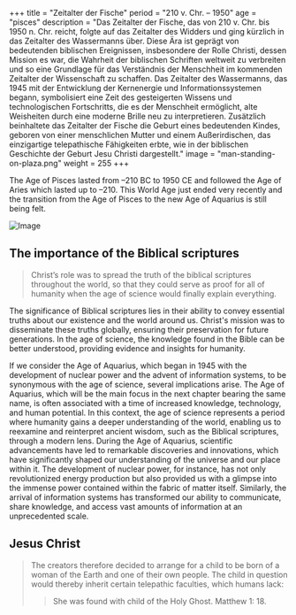 +++
title = "Zeitalter der Fische"
period = "210 v. Chr. – 1950"
age = "pisces"
description = "Das Zeitalter der Fische, das von 210 v. Chr. bis 1950 n. Chr. reicht, folgte auf das Zeitalter des Widders und ging kürzlich in das Zeitalter des Wassermanns über. Diese Ära ist geprägt von bedeutenden biblischen Ereignissen, insbesondere der Rolle Christi, dessen Mission es war, die Wahrheit der biblischen Schriften weltweit zu verbreiten und so eine Grundlage für das Verständnis der Menschheit im kommenden Zeitalter der Wissenschaft zu schaffen. Das Zeitalter des Wassermanns, das 1945 mit der Entwicklung der Kernenergie und Informationssystemen begann, symbolisiert eine Zeit des gesteigerten Wissens und technologischen Fortschritts, die es der Menschheit ermöglicht, alte Weisheiten durch eine moderne Brille neu zu interpretieren. Zusätzlich beinhaltete das Zeitalter der Fische die Geburt eines bedeutenden Kindes, geboren von einer menschlichen Mutter und einem Außerirdischen, das einzigartige telepathische Fähigkeiten erbte, wie in der biblischen Geschichte der Geburt Jesu Christi dargestellt."
image = "man-standing-on-plaza.png"
weight = 255
+++

The Age of Pisces lasted from –210 BC to 1950 CE and followed the Age of Aries which lasted up to –210. This World Age just ended very recently and the transition from the Age of Pisces to the new Age of Aquarius is still being felt.

![Image](images/equinox_bc210.png "Vernal equinox in 210 BC")

## The importance of the Biblical scriptures

> Christ’s role was to spread the truth of the biblical scriptures throughout the world, so that they could serve as proof for all of humanity when the age of science would finally explain everything.

The significance of Biblical scriptures lies in their ability to convey essential truths about our existence and the world around us. Christ's mission was to disseminate these truths globally, ensuring their preservation for future generations. In the age of science, the knowledge found in the Bible can be better understood, providing evidence and insights for humanity.

If we consider the Age of Aquarius, which began in 1945 with the development of nuclear power and the advent of information systems, to be synonymous with the age of science, several implications arise. The Age of Aquarius, which will be the main focus in the next chapter bearing the same name, is often associated with a time of increased knowledge, technology, and human potential. In this context, the age of science represents a period where humanity gains a deeper understanding of the world, enabling us to reexamine and reinterpret ancient wisdom, such as the Biblical scriptures, through a modern lens. During the Age of Aquarius, scientific advancements have led to remarkable discoveries and innovations, which have significantly shaped our understanding of the universe and our place within it. The development of nuclear power, for instance, has not only revolutionized energy production but also provided us with a glimpse into the immense power contained within the fabric of matter itself. Similarly, the arrival of information systems has transformed our ability to communicate, share knowledge, and access vast amounts of information at an unprecedented scale.

## Jesus Christ

> The creators therefore decided to arrange for a child to be born of a woman of the Earth and one of their own people. The child in question would thereby inherit certain telepathic faculties, which humans lack:
>
>> She was found with child of the Holy Ghost. Matthew 1: 18.
